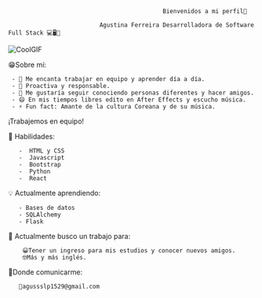                                                 Bienvenidos a mi perfil👋

                              Agustina Ferreira Desarrolladora de Software Full Stack 💻🖥️👏
                              
                             
![CoolGIF](https://user-images.githubusercontent.com/120396586/226120631-8ee25879-3ba8-469a-b788-91497239f85b.gif)



😁Sobre mí:

     - 🔭 Me encanta trabajar en equipo y aprender día a día.
     - 🌱 Proactiva y responsable. 
     - 👯 Me gustaría seguir conociendo personas diferentes y hacer amigos.
     - 😄 En mis tiempos libres edito en After Effects y escucho música.
     - ⚡ Fun fact: Amante de la cultura Coreana y de su música.

¡Trabajemos en equipo!


	
📖 Habilidades: 

       -  HTML y CSS
       -  Javascript
       -  Bootstrap
       -  Python
       -  React      
        
💡 Actualmente aprendiendo:

       - Bases de datos
       - SQLAlchemy
       - Flask	
		
🔭 Actualmente busco un trabajo para:

        😀Tener un ingreso para mis estudios y conocer nuevos amigos.
        🤓Más y más inglés.

	
💬Donde comunicarme:

       💌agussslp1529@gmail.com
	       
